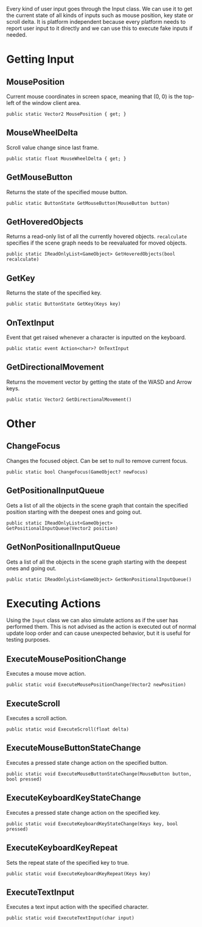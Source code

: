 Every kind of user input goes through the Input class. We can use it to get the current state of all kinds of inputs such as mouse position, key state or scroll delta. It is platform independent because every platform needs to report user input to it directly and we can use this to execute fake inputs if needed.

# Getting Input

## MousePosition
Current mouse coordinates in screen space, meaning that (0, 0) is the top-left of the window client area.

`public static Vector2 MousePosition { get; }`

## MouseWheelDelta
Scroll value change since last frame.

`public static float MouseWheelDelta { get; }`

## GetMouseButton
Returns the state of the specified mouse button.

`public static ButtonState GetMouseButton(MouseButton button)`

## GetHoveredObjects
Returns a read-only list of all the currently hovered objects. `recalculate` specifies if the scene graph needs to be reevaluated for moved objects.

`public static IReadOnlyList<GameObject> GetHoveredObjects(bool recalculate)`

## GetKey
Returns the state of the specified key.

`public static ButtonState GetKey(Keys key)`

## OnTextInput
Event that get raised whenever a character is inputted on the keyboard.

`public static event Action<char>? OnTextInput`

## GetDirectionalMovement
Returns the movement vector by getting the state of the WASD and Arrow keys.

`public static Vector2 GetDirectionalMovement()`

# Other

## ChangeFocus
Changes the focused object. Can be set to null to remove current focus.

`public static bool ChangeFocus(GameObject? newFocus)`

## GetPositionalInputQueue
Gets a list of all the objects in the scene graph that contain the specified position starting with the deepest ones and going out.

`public static IReadOnlyList<GameObject> GetPositionalInputQueue(Vector2 position)`

## GetNonPositionalInputQueue
Gets a list of all the objects in the scene graph starting with the deepest ones and going out.

`public static IReadOnlyList<GameObject> GetNonPositionalInputQueue()`

# Executing Actions

Using the `Input` class we can also simulate actions as if the user has performed them. This is not advised as the action is executed out of normal update loop order and can cause unexpected behavior, but it is useful for testing purposes.

## ExecuteMousePositionChange
Executes a mouse move action.

`public static void ExecuteMousePositionChange(Vector2 newPosition)`

## ExecuteScroll
Executes a scroll action.

`public static void ExecuteScroll(float delta)`

## ExecuteMouseButtonStateChange
Executes a pressed state change action on the specified button.

`public static void ExecuteMouseButtonStateChange(MouseButton button, bool pressed)`

## ExecuteKeyboardKeyStateChange
Executes a pressed state change action on the specified key.

`public static void ExecuteKeyboardKeyStateChange(Keys key, bool pressed)`

## ExecuteKeyboardKeyRepeat
Sets the repeat state of the specified key to true.

`public static void ExecuteKeyboardKeyRepeat(Keys key)`

## ExecuteTextInput
Executes a text input action with the specified character.

`public static void ExecuteTextInput(char input)`
